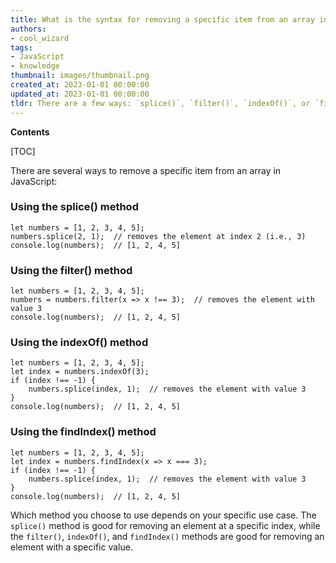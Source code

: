 ```yaml
---
title: What is the syntax for removing a specific item from an array in JavaScript?
authors:
- cool_wizard
tags:
- JavaScript
- knowledge
thumbnail: images/thumbnail.png
created_at: 2023-01-01 00:00:00
updated_at: 2023-01-01 00:00:00
tldr: There are a few ways: `splice()`, `filter()`, `indexOf()`, or `findIndex()`
---
```


**Contents**

[TOC]

There are several ways to remove a specific item from an array in JavaScript:

### Using the splice() method

```JS
let numbers = [1, 2, 3, 4, 5];
numbers.splice(2, 1);  // removes the element at index 2 (i.e., 3)
console.log(numbers);  // [1, 2, 4, 5]

```

### Using the filter() method

```JS
let numbers = [1, 2, 3, 4, 5];
numbers = numbers.filter(x => x !== 3);  // removes the element with value 3
console.log(numbers);  // [1, 2, 4, 5]
```

### Using the indexOf() method

```JS
let numbers = [1, 2, 3, 4, 5];
let index = numbers.indexOf(3);
if (index !== -1) {
    numbers.splice(index, 1);  // removes the element with value 3
}
console.log(numbers);  // [1, 2, 4, 5]
```

### Using the findIndex() method

```JS
let numbers = [1, 2, 3, 4, 5];
let index = numbers.findIndex(x => x === 3);
if (index !== -1) {
    numbers.splice(index, 1);  // removes the element with value 3
}
console.log(numbers);  // [1, 2, 4, 5]
```

Which method you choose to use depends on your specific use case. The `splice()` method is good for removing an element at a specific index, while the `filter()`, `indexOf()`, and `findIndex()` methods are good for removing an element with a specific value.
